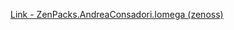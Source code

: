 [Link - ZenPacks.AndreaConsadori.Iomega (zenoss)](https://github.com/zenoss/ZenPacks.AndreaConsadori.Iomega)

